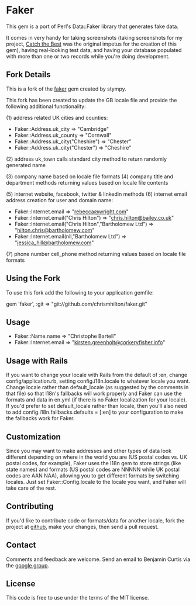 Faker
=====
This gem is a port of Perl's Data::Faker library that generates fake data.  

It comes in very handy for taking screenshots (taking screenshots for my
project, [Catch the Best](http://catchthebest.com/) was the original impetus
for the creation of this gem), having real-looking test data, and having your
database populated with more than one or two records while you're doing
development.

Fork Details
------------
This is a fork of the [faker](https://github.com/stympy/faker) gem created by stympy. 

This fork has been created to update the GB locale file and provide the following additional functionality:

(1) address related UK cities and counties:

* Faker::Address.uk_city => "Cambridge"
* Faker::Address.uk_county => "Cornwall"
* Faker::Address.uk_city("Cheshire") => "Chester"
* Faker::Address.uk_city("Chester") => "Cheshire"

(2) address uk_town calls standard city method to return randomly generated name

(3) company name based on locale file formats
(4) company title and department methods returning values based on locale file contents

(5) internet website, facebook, twitter & linkedin methods
(6) internet email address creation for user and domain name:

* Faker::Internet.email => "rebecca@wright.com"
* Faker::Internet.email("Chris Hilton") => "chris.hilton@bailey.co.uk"
* Faker::Internet.email("Chris Hilton","Bartholomew Ltd") => "hilton.chris@bartholomew.com"
* Faker::Internet.email(nil,"Bartholomew Ltd") => "jessica_hill@bartholomew.com"

(7) phone number cell_phone method returning values based on locale file formats

Using the Fork
--------------
To use this fork add the following to your application gemfile:

  gem 'faker', :git => "git://github.com/chrismhilton/faker.git"

Usage
-----
* Faker::Name.name => "Christophe Bartell"
* Faker::Internet.email => "kirsten.greenholt@corkeryfisher.info"

Usage with Rails
----------------
If you want to change your locale with Rails from the default of :en, change
config/application.rb, setting config.i18n.locale to whatever locale you
want.  Change locale rather than default_locale (as suggested by the comments
in that file) so that I18n's fallbacks will work properly and Faker can use
the formats and data in en.yml (if there is no Faker localization for your
locale).  If you'd prefer to set default_locale rather than locale, then
you'll also need to add config.i18n.fallbacks.defaults = [:en] to your
configuration to make the fallbacks work for Faker.

Customization
------------
Since you may want to make addresses and other types of data look different
depending on where in the world you are (US postal codes vs. UK postal codes,
for example), Faker uses the I18n gem to store strings (like state names) and
formats (US postal codes are NNNNN while UK postal codes are AAN NAA),
allowing you to get different formats by switching locales.  Just set
Faker::Config.locale to the locale you want, and Faker will take care of the
rest.

Contributing
------------
If you'd like to contribute code or formats/data for another locale, fork
the project at [github](https://github.com/stympy/faker), make your changes,
then send a pull request.

Contact
-------
Comments and feedback are welcome. Send an email to Benjamin Curtis via the [google group](http://groups.google.com/group/ruby-faker).

License
-------
This code is free to use under the terms of the MIT license.


